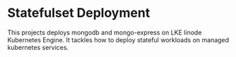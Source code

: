 # Statefulset Deployment
This projects deploys mongodb and mongo-express on LKE linode Kubernetes Engine.
It tackles how to deploy stateful workloads on managed kubernetes services.
